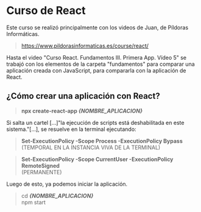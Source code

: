 # Curso de React
Este curso se realizó principalmente con los videos de Juan, de Píldoras Informáticas.
>https://www.pildorasinformaticas.es/course/react/

Hasta el video "Curso React. Fundamentos III. Primera App. Vídeo 5" se trabajó con los elementos de la carpeta "fundamentos" para comparar una aplicación creada con JavaScript, para compararla con la aplicación de React.

## ¿Cómo crear una aplicación con React?
>**npx create-react-app _{NOMBRE_APLICACION}_** 

Si salta un cartel [...]"la ejecución de scripts está deshabilitada en este sistema."[...], se resuelve en la terminal ejecutando:
>**Set-ExecutionPolicy -Scope Process -ExecutionPolicy Bypass**  
(TEMPORAL EN LA INSTANCIA VIVA DE LA TERMINAL)  

>**Set-ExecutionPolicy -Scope CurrentUser -ExecutionPolicy RemoteSigned**  
(PERMANENTE)

Luego de esto, ya podemos iniciar la aplicación.
>cd **_{NOMBRE_APLICACION}_**  
>npm start